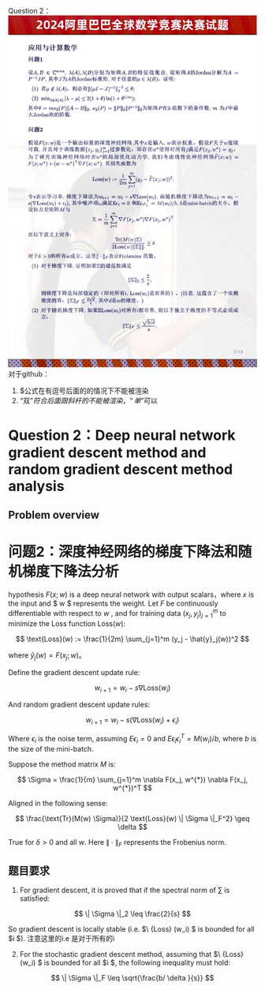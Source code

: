 
Question 2：
![](picture/Prove_gradientDescent_locallyStable.jpg)
对于github：
1. $公式在有逗号后面的的情况下不能被渲染
2. “双”$符合后面跟斜杆的不能被渲染，“单”$可以
# Question 2：Deep neural network gradient descent method and random gradient descent method analysis

## Problem overview
# 问题2：深度神经网络的梯度下降法和随机梯度下降法分析

hypothesis $F(x; w)$ is a deep neural network with output scalars，where $x$ is the input and $ w $ represents the weight. Let $F$ be continuously differentiable with respect to $w$ , and for training data $(x_j, y_j)_{j=1}^m$ to minimize the Loss function $\text{Loss}(w)$:

$$
\text{Loss}(w) := \frac{1}{2m} \sum_{j=1}^m (y_j - \hat{y}_j(w))^2
$$

where $\hat{y}_j(w) = F(x_j; w)$。

Define the gradient descent update rule:

$$
w_{i+1} = w_i - s \nabla \text{Loss}(w_i)
$$

And random gradient descent update rules:

$$
w_{i+1} = w_i - s (\nabla \text{Loss}(w_i) + \epsilon_i)
$$

Where $\epsilon_i$ is the noise term, assuming 
$E\epsilon_i = 0$
and $E\epsilon_i \epsilon_i^T = M(w_i)/b$, where 
$b$ is the size of the mini-batch.

Suppose the method matrix $M$ is:

$$
\Sigma = \frac{1}{m} \sum_{j=1}^m \nabla F(x_j, w^{*}) \nabla F(x_j,  w^{*})^T
$$

Aligned in the following sense:

$$
\frac{\text{Tr}(M(w) \Sigma)}{2 \text{Loss}(w) \| \Sigma \|_F^2} \geq \delta
$$

True for $\delta > 0$ and all $w$. Here $\| \cdot \|_F$ represents the Frobenius norm.

## 题目要求

1. For gradient descent, it is proved that if the spectral norm of ∑ is satisfied:

$$
\| \Sigma \|_2 \leq \frac{2}{s}
$$

So gradient descent is locally stable (i.e. $\ {Loss} (w_i) $ is bounded for all $i $). 注意这里的i.e 是对于所有的i

2. For the stochastic gradient descent method, assuming that $\ {Loss} (w_i) $ is bounded for all $i $, the following inequality must hold:

$$
\| \Sigma \|_F \leq \sqrt{\frac{b/ \delta }{s}}
$$
